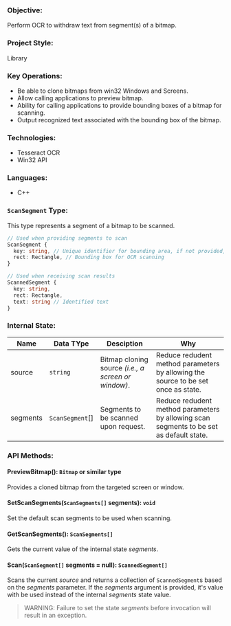 ### Objective: 
Perform OCR to withdraw text from segment(s) of a bitmap.
### Project Style: 
Library

### Key Operations:
- Be able to clone bitmaps from win32 Windows and Screens.
- Allow calling applications to preview bitmap.
- Ability for calling applications to provide bounding boxes of a bitmap for scanning.
- Output recognized text associated with the bounding box of the bitmap.

### Technologies:
- Tesseract OCR
- Win32 API

### Languages:
- C++

### `ScanSegment` Type:

This type represents a segment of a bitmap to be scanned.

```ts
// Used when providing segments to scan
ScanSegment {
  key: string, // Unique identifier for bounding area, if not provided, use sequence index
  rect: Rectangle, // Bounding box for OCR scanning
}

// Used when receiving scan results
ScannedSegment {
  key: string,
  rect: Rectangle,
  text: string // Identified text
}
```

### Internal State:

| Name | Data TYpe | Desciption | Why | 
| --- | --- | --- | --- |
| source | `string` | Bitmap cloning source *(i.e., a screen or window)*. | Reduce redudent method parameters by allowing the source to be set once as state. |
| segments | `ScanSegment`[] | Segments to be scanned upon request. | Reduce redudent method parameters by allowing scan segments to be set as default state. |

### API Methods:

#### PreviewBitmap(): `Bitmap` or similar type

Provides a cloned bitmap from the targeted screen or window.

#### SetScanSegments(`ScanSegments[]` segments): `void`

Set the default scan segments to be used when scanning.

#### GetScanSegments(): `ScanSegments[]`

Gets the current value of the internal state *segments*.

#### Scan(`ScanSegment[]` segments = null): `ScannedSegment[]`

Scans the current *source* and returns a collection of `ScannedSegment`s based on the *segments* parameter. If the *segments* argument is provided, it's value with be used instead of the internal *segments* state value. 

> WARNING: Failure to set the state *segments* before invocation will result in an exception.
